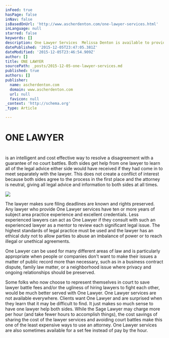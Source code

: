 ```yaml
---
inFeed: true
hasPage: false
inNav: false
isBasedOnUrl: 'http://www.ascherdenton.com/one-lawyer-services.html'
inLanguage: null
starred: false
keywords: []
description: One Lawyer Services  Melissa Denton is available to provide these services where both parties meet with One Lawyer to get the legal advice and have the paperwor
datePublished: '2015-12-05T23:47:05.381Z'
dateModified: '2015-12-05T23:46:54.909Z'
author: []
title: ONE LAWYER
sourcePath: _posts/2015-12-05-one-lawyer-services.md
published: true
authors: []
publisher:
  name: ascherdenton.com
  domain: www.ascherdenton.com
  url: null
  favicon: null
_context: 'http://schema.org'
_type: Article

---
```

# **ONE LAWYER**

# 

is an intelligent and cost effective way to resolve a disagreement with a guarantee of no court battles. Both sides get help from one lawyer to learn all of the legal advice either side would have received if they had come in to meet separately with the lawyer. This does not create a conflict of interest because both sides agree to the process in the first place and the attorney is neutral, giving all legal advice and information to both sides at all times. 

![](https://the-grid-user-content.s3-us-west-2.amazonaws.com/2865c127-f5b5-4715-a916-b9345126ce9d.jpg)

The lawyer makes sure filing deadlines are known and rights preserved. Any lawyer who provide One Lawyer services have ten or more years of subject area practice experience and excellent credentials. Less experienced lawyers can act as One Lawyer if they consult with such an experienced lawyer as a mentor to review each significant legal issue. The highest standards of legal practice must be used and the lawyer has an ethical duty not to allow parties to abuse an imbalance of power or to reach illegal or unethical agreements.

One Lawyer can be used for many different areas of law and is particularly appropriate when people or companies don't want to make their issues a matter of public record more than necessary, such as in a business contract dispute, family law matter, or a neighborhood issue where privacy and ongoing relationships should be preserved.

Some folks who now choose to represent themselves in court to save lawyer battle fees and/or the ugliness of hiring lawyers to fight each other, would be much better served with One Lawyer. One Lawyer services are not available everywhere. Clients want One Lawyer and are surprised when they learn that it may be difficult to find. It just makes so much sense to have one lawyer help both sides. While the Sage Lawyer may charge more per hour (and take fewer hours to accomplish things), the cost savings of sharing the cost of the lawyer services and avoiding court battles make this one of the least expensive ways to use an attorney. One Lawyer services are also sometimes available for a set fee instead of pay by the hour.